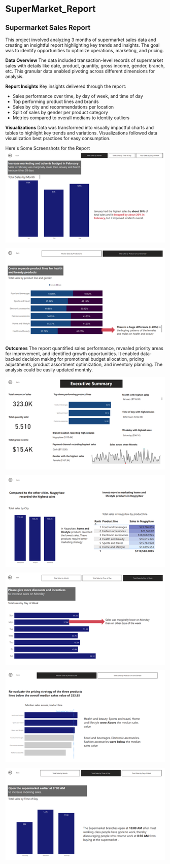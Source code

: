 # SuperMarket_Report

## Supermarket Sales Report

This project involved analyzing 3 months of supermarket sales data and creating an insightful report highlighting key trends and insights. The goal was to identify opportunities to optimize operations, marketing, and pricing.

**Data Overview**
The data included transaction-level records of supermarket sales with details like date, product, quantity, gross income, gender, branch, etc. This granular data enabled pivoting across different dimensions for analysis.

**Report Insights**
Key insights delivered through the report:

* Sales performance over time, by day of week, and time of day
* Top performing product lines and brands
* Sales by city and recommendations per location
* Split of sales by gender per product category
* Metrics compared to overall medians to identity outliers

**Visualizations**
Data was transformed into visually impactful charts and tables to highlight key trends and variations. Visualizations followed data visualization best practices for easy consumption.

Here's Some Screenshots for the Report 
![Total-sales-by-Month](https://raw.githubusercontent.com/Mohammedelmargane/SuperMarket_Report/main/Images/Screenshot%202023-10-01%20091454.png)

![TotalSales-by-ProductLine&Gender](https://raw.githubusercontent.com/Mohammedelmargane/SuperMarket_Report/main/Images/Screenshot%202023-10-01%20091429.png)

**Outcomes**
The report quantified sales performance, revealed priority areas for improvement, and identified growth opportunities. It enabled data-backed decision making for promotional budget allocation, pricing adjustments, product assortment optimization, and inventory planning. The analysis could be easily updated monthly.

![Executive-Summary](https://raw.githubusercontent.com/Mohammedelmargane/SuperMarket_Report/main/Images/Screenshot%202023-10-01%20091406.png)

![Findings](https://raw.githubusercontent.com/Mohammedelmargane/SuperMarket_Report/main/Images/Screenshot%202023-10-01%20091442.png)

![Total-Sales-by-day-of-week](https://raw.githubusercontent.com/Mohammedelmargane/SuperMarket_Report/main/Images/1.png)

![Median-sales](https://raw.githubusercontent.com/Mohammedelmargane/SuperMarket_Report/main/Images/2.png)

![Total-Sales-by-time-of-day](https://raw.githubusercontent.com/Mohammedelmargane/SuperMarket_Report/main/Images/3.png)


